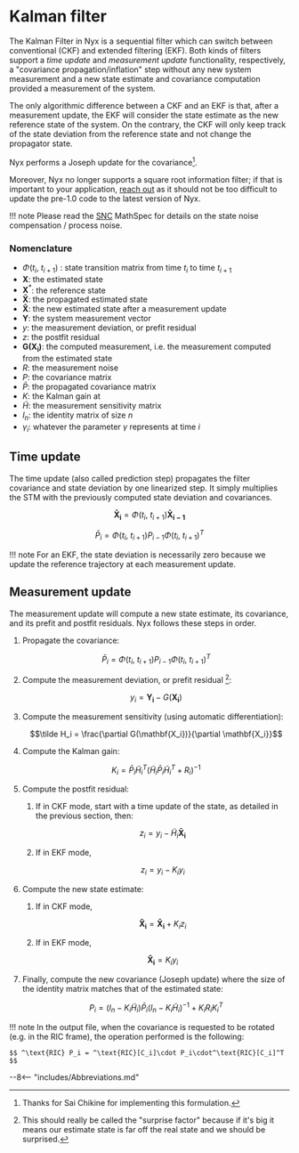 # Kalman filter
The Kalman Filter in Nyx is a sequential filter which can switch between conventional (CKF) and extended filtering (EKF). Both kinds of filters support a _time update_ and _measurement update_ functionality, respectively, a "covariance propagation/inflation" step without any new system measurement and a new state estimate and covariance computation provided a measurement of the system.

The only algorithmic difference between a CKF and an EKF is that, after a measurement update, the EKF will consider the state estimate as the new reference state of the system. On the contrary, the CKF will only keep track of the state deviation from the reference state and not change the propagator state.

Nyx performs a Joseph update for the covariance[^1].

Moreover, Nyx no longer supports a square root information filter; if that is important to your application, [reach out](https://7ug5imdtt8v.typeform.com/to/neFvVW3p) as it should not be too difficult to update the pre-1.0 code to the latest version of Nyx.

!!! note
    Please read the [SNC](./snc.md) MathSpec for details on the state noise compensation / process noise.

### Nomenclature
+ $\Phi(t_i,~t_{i+1})$ : state transition matrix from time $t_i$ to time $t_{i+1}$
+ $\mathbf{X}$: the estimated state
+ $\mathbf{X}^*$: the reference state
+ $\mathbf{\bar X}$: the propagated estimated state
+ $\mathbf{\hat X}$: the new estimated state after a measurement update
+ $\mathbf{Y}$: the system measurement vector
+ $y$: the measurement deviation, or prefit residual
+ $z$: the postfit residual
+ $\mathbf{G(\mathbf{X_i})}$: the computed measurement, i.e. the measurement computed from the estimated state
+ $R$: the measurement noise
+ $P$: the covariance matrix
+ $\bar P$: the propagated covariance matrix
+ $K$: the Kalman gain at
+ $\tilde H$: the measurement sensitivity matrix
+ $I_n$: the identity matrix of size _n_
+ $\gamma_i$: whatever the parameter $\gamma$ represents at time $i$

## Time update
The time update (also called prediction step) propagates the filter covariance and state deviation by one linearized step. It simply multiplies the STM with the previously computed state deviation and covariances.

$$\mathbf{\bar X_i} = \Phi(t_i,~t_{i+1}) \mathbf{\bar X_{i-1}}$$

$$\bar P_i = \Phi(t_i,~t_{i+1})P_{i-1}\Phi(t_i,~t_{i+1})^T$$

!!! note
    For an EKF, the state deviation is necessarily zero because we update the reference trajectory at each measurement update.

## Measurement update
The measurement update will compute a new state estimate, its covariance, and its prefit and postfit residuals. Nyx follows these steps in order.

1. Propagate the covariance:

    $$\bar P_i = \Phi(t_i,~t_{i+1})P_{i-1}\Phi(t_i,~t_{i+1})^T$$

1. Compute the measurement deviation, or prefit residual [^2]:

    $$y_i=\mathbf{Y_i}-G(\mathbf{X_i})$$

1. Compute the measurement sensitivity (using automatic differentiation):

    $$\tilde H_i = \frac{\partial G(\mathbf{X_i})}{\partial \mathbf{X_i}}$$

1. Compute the Kalman gain:

    $$K_i = \bar P_i \tilde H_i^T (\tilde H_i \bar P_i \tilde H_i^T+R_i)^{-1}$$

1. Compute the postfit residual:
    1. If in CKF mode, start with a time update of the state, as detailed in the previous section, then:

        $$z_i = y_i - \tilde H_i \mathbf{\bar X_i}$$

    2. If in EKF mode,

        $$z_i = y_i - K_i y_i$$

1. Compute the new state estimate:
    1. If in CKF mode,

        $$\mathbf{\hat X_i} = \mathbf{\bar X_i} + K_i z_i$$

    1. If in EKF mode,

        $$\mathbf{\hat X_i} = K_i y_i$$

1. Finally, compute the new covariance (Joseph update) where the size of the identity matrix matches that of the estimated state:

    $$P_i = (I_n - K_i \tilde H_i) \bar P_i (I_n - K_i \tilde H_i)^{-1} + K_i R_i K_i^T $$

!!! note
    In the output file, when the covariance is requested to be rotated (e.g. in the RIC frame), the operation performed is the following:

    $$ ^\text{RIC} P_i = ^\text{RIC}[C_i]\cdot P_i\cdot^\text{RIC}[C_i]^T $$

[^1]: Thanks for Sai Chikine for implementing this formulation.
[^2]: This should really be called the "surprise factor" because if it's big it means our estimate state is far off the real state and we should be surprised.

--8<-- "includes/Abbreviations.md"